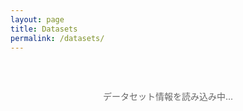 ```yaml
---
layout: page
title: Datasets
permalink: /datasets/
---
```


<div id="loading" class="loading">
  <p>データセット情報を読み込み中...</p>
</div>

<div id="error" class="error" style="display: none;">
  <p>データセットの読み込みに失敗しました。</p>
</div>

<div id="dataset-list" class="dataset-list" style="display: none;">
  <!-- データセット一覧がここに動的に生成されます -->
</div>

<style>
.loading {
  text-align: center;
  padding: 2rem;
  color: #666;
}

.error {
  text-align: center;
  padding: 2rem;
  color: #d32f2f;
  background-color: #ffebee;
  border: 1px solid #ffcdd2;
  border-radius: 4px;
  margin: 1rem 0;
}

.dataset-list {
  display: grid;
  gap: 1.5rem;
  margin-top: 1rem;
}

.dataset-item {
  border: 1px solid #e0e0e0;
  border-radius: 8px;
  padding: 1.5rem;
  background-color: #fafafa;
  transition: box-shadow 0.2s ease;
}

.dataset-item:hover {
  box-shadow: 0 2px 8px rgba(0,0,0,0.1);
}

.dataset-item h3 a {
  color: #1976d2;
  text-decoration: none;
}

.dataset-item h3 a:hover {
  text-decoration: underline;
}

.view-details {
  display: inline-block;
  margin-top: 0.5rem;
  color: #1976d2;
  text-decoration: none;
  font-weight: 500;
}

.view-details:hover {
  text-decoration: underline;
}

.dataset-item p {
  margin: 0.5rem 0;
}

.dataset-item strong {
  color: #333;
}

.dataset-item a {
  color: #1976d2;
  text-decoration: none;
}

.dataset-item a:hover {
  text-decoration: underline;
}

.dataset-stats {
  background-color: #e3f2fd;
  padding: 1rem;
  border-radius: 4px;
  margin: 1rem 0;
  text-align: center;
}

@media (min-width: 768px) {
  .dataset-list {
    grid-template-columns: repeat(auto-fill, minmax(400px, 1fr));
  }
}
</style>

<script>
document.addEventListener('DOMContentLoaded', function() {
  loadDatasets();
});

function loadDatasets() {
  const loadingEl = document.getElementById('loading');
  const errorEl = document.getElementById('error');
  const listEl = document.getElementById('dataset-list');
  
  // 現在は assets/data/temp-datasets.txt からIDリストを読み込み（テンポラリファイル）
  // 将来的にはAPIエンドポイントに変更予定
  const baseUrl = '{{ site.baseurl }}' || '';
  const fetchUrl = `${baseUrl}/assets/data/temp-datasets.txt`;
  
  fetch(fetchUrl)
    .then(function(response) {
      if (!response.ok) {
        throw new Error(`Failed to fetch dataset list: ${response.status}`);
      }
      return response.text();
    })
    .then(function(text) {
      const datasetIds = text.trim().split('\n').filter(id => id.trim());
      
      loadingEl.style.display = 'none';
      
      if (datasetIds.length === 0) {
        errorEl.innerHTML = '<p>データセットが見つかりませんでした。</p>';
        errorEl.style.display = 'block';
        return;
      }
      
      // データセット統計を表示
      const statsHtml = `
        <div class="dataset-stats">
          <h3>データセット統計</h3>
          <p><strong>総データセット数:</strong> ${datasetIds.length}</p>
        </div>
      `;
      
      // データセット一覧を生成
      const datasetsHtml = datasetIds.map(id => `
        <div class="dataset-item">
          <h3><a href="${baseUrl}/dataset/?id=${id}">${id}</a></h3>
          <p><strong>ID:</strong> ${id}</p>
          <p><strong>設定ファイル:</strong> <a href="https://github.com/dbcls/rdf-config/tree/master/config/${id}" target="_blank">GitHub</a></p>
          <p><em>詳細なメタデータは今後のAPI開発により表示予定</em></p>
          <p><a href="${baseUrl}/dataset/?id=${id}" class="view-details">詳細を見る →</a></p>
        </div>
      `).join('');
      
      listEl.innerHTML = statsHtml + datasetsHtml;
      listEl.style.display = 'block';
    })
    .catch(function(error) {
      console.error('Error loading datasets:', error);
      loadingEl.style.display = 'none';
      errorEl.innerHTML = `
        <p>データセットの読み込みに失敗しました。</p>
        <p>エラー: ${error.message}</p>
      `;
      errorEl.style.display = 'block';
    });
}

// 将来のAPI対応用の関数（コメントアウト）
/*
async function loadDatasetsFromAPI() {
  try {
    const response = await fetch('/api/datasets');
    const datasets = await response.json();
    
    const datasetsHtml = datasets.map(dataset => `
      <div class="dataset-item">
        <h3>${dataset.name || dataset.id}</h3>
        <p><strong>ID:</strong> ${dataset.id}</p>
        ${dataset.description ? `<p><strong>Description:</strong> ${dataset.description}</p>` : ''}
        ${dataset.endpoint ? `<p><strong>Endpoint:</strong> <a href="${dataset.endpoint}">${dataset.endpoint}</a></p>` : ''}
        ${dataset.license ? `<p><strong>License:</strong> ${dataset.license}</p>` : ''}
        ${dataset.homepage ? `<p><strong>Homepage:</strong> <a href="${dataset.homepage}">${dataset.homepage}</a></p>` : ''}
      </div>
    `).join('');
    
    document.getElementById('dataset-list').innerHTML = datasetsHtml;
  } catch (error) {
    console.error('Error loading datasets from API:', error);
  }
}
*/
</script>

